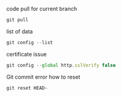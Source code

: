 code pull for current branch
```javascript
git pull   
```
list of data
```javascript
git config --list
```
certificate issue
```javascript
git config --global http.sslVerify false
```
Git commit error how to reset
```javascript
git reset HEAD~
```
